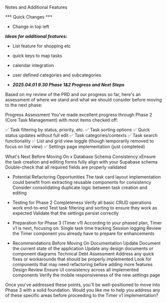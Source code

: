 Notes and Additional Features

*** Quick Changes ***
- Change in top left


***Ideas for additional features:***
- List feature for shopping etc
- quick keys to map tasks
- calendar integration
- user defined categories and subcategories


- ***2025.04.01 9.30 Phase 1&2 Progress and Next Steps***

Based on my review of the PRD and our progress so far, here's an assessment of where we stand and what we should consider before moving to the next phase:

Progress Assessment
You've made excellent progress through Phase 2 (Core Task Management) with most items checked off:

✅ Task filtering by status, priority, etc.
✅ Task sorting options
✅ Quick status updates without full edit
✅ Task categories/contexts
✅ Task search functionality
✅ List and grid view toggle (though temporarily removed to focus on list view)
✅ Settings page implementation (just completed)

What's Next Before Moving On
x Database Schema Consistency
    xEnsure the task creation and editing forms fully align with your Supabase schema
Double-check that all required fields are properly validated

- Potential Refactoring Opportunities
    The task card layout implementation could benefit from extracting reusable components for consistency
    Consider consolidating duplicate logic between task creation and editing

- Testing for Phase 2 Completeness
Verify all basic CRUD operations work end-to-end
Test task filtering and sorting to ensure they work as expected
Validate that the settings persist correctly

- Preparation for Phase 3 (Timer v1)
According to your phased plan, Timer v1 is next, focusing on:
Single task time tracking
Session logging
Review the Timer component you already have to prepare for enhancements

- Recommendations Before Moving On
Documentation Update
    Document the current state of the application
    Update any design documents or component diagrams
Technical Debt Assessment
    Address any quick fixes or workarounds that should be properly implemented
    Look for components that may need refactoring before adding more features
Design Review
    Ensure UI consistency across all implemented components
Verify the mobile responsiveness of the new settings page

Once you've addressed these points, you'll be well-positioned to move into Phase 3 with a solid foundation. Would you like me to help you address any of these specific areas before proceeding to the Timer v1 implementation?